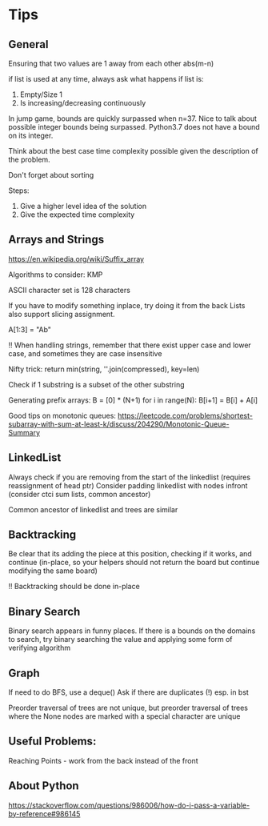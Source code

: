 # Tips
## General
Ensuring that two values are 1 away from each other
abs(m-n)

if list is used at any time, always ask what happens if list is:
  1. Empty/Size 1
  2. Is increasing/decreasing continuously

In jump game, bounds are quickly surpassed when n=37. Nice to talk about possible integer bounds being surpassed. Python3.7 does not have a bound on its integer. 

Think about the best case time complexity possible given the description of the problem.

Don't forget about sorting

Steps:
1. Give a higher level idea of the solution
2. Give the expected time complexity
## Arrays and Strings
https://en.wikipedia.org/wiki/Suffix_array

Algorithms to consider:
KMP

ASCII character set is 128 characters

If you have to modify something inplace, try doing it from the back
Lists also support slicing assignment.

A[1:3] = "Ab"


!! When handling strings, remember that there exist upper case and lower case, and sometimes they are case insensitive

Nifty trick:
return min(string, ''.join(compressed), key=len)

Check if 1 substring is a subset of the other substring


Generating prefix arrays:
B = [0] * (N+1)
for i in range(N):
  B[i+1] = B[i] + A[i]


Good tips on monotonic queues:
https://leetcode.com/problems/shortest-subarray-with-sum-at-least-k/discuss/204290/Monotonic-Queue-Summary


## LinkedList
Always check if you are removing from the start of the linkedlist (requires reassignment of head ptr)
Consider padding linkedlist with nodes infront (consider ctci sum lists, common ancestor)

Common ancestor of linkedlist and trees are similar


## Backtracking
Be clear that its adding the piece at this position, checking if it works, and continue (in-place, so your helpers should not return the board but continue modifying the same board)

!! Backtracking should be done in-place

## Binary Search
Binary search appears in funny places. If there is a bounds on the domains to search, try binary searching the value and applying some form of verifying algorithm


## Graph 
If need to do BFS, use a deque()
Ask if there are duplicates (!) esp. in bst

Preorder traversal of trees are not unique, but preorder traversal of trees where the None nodes are marked with a special character are unique


## Useful Problems:

Reaching Points - work from the back instead of the front


## About Python
https://stackoverflow.com/questions/986006/how-do-i-pass-a-variable-by-reference#986145
